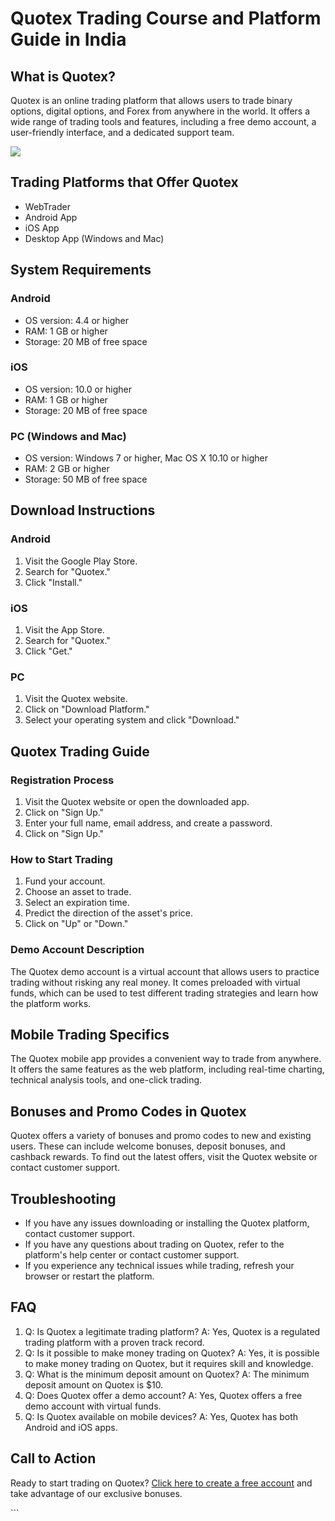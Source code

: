 # Quotex Trading Course and Platform Guide in India

## What is Quotex?

Quotex is an online trading platform that allows users to trade binary
options, digital options, and Forex from anywhere in the world. It
offers a wide range of trading tools and features, including a free demo
account, a user-friendly interface, and a dedicated support team.

[![](https://static.quotex.io/files/4_en/300_250.jpg)](https://traff.sbs/brokerqxlid)

## Trading Platforms that Offer Quotex

-   WebTrader
-   Android App
-   iOS App
-   Desktop App (Windows and Mac)

## System Requirements

### Android

-   OS version: 4.4 or higher
-   RAM: 1 GB or higher
-   Storage: 20 MB of free space

### iOS

-   OS version: 10.0 or higher
-   RAM: 1 GB or higher
-   Storage: 20 MB of free space

### PC (Windows and Mac)

-   OS version: Windows 7 or higher, Mac OS X 10.10 or higher
-   RAM: 2 GB or higher
-   Storage: 50 MB of free space

## Download Instructions

### Android

1.  Visit the Google Play Store.
2.  Search for "Quotex."
3.  Click "Install."

### iOS

1.  Visit the App Store.
2.  Search for "Quotex."
3.  Click "Get."

### PC

1.  Visit the Quotex website.
2.  Click on "Download Platform."
3.  Select your operating system and click "Download."

## Quotex Trading Guide

### Registration Process

1.  Visit the Quotex website or open the downloaded app.
2.  Click on "Sign Up."
3.  Enter your full name, email address, and create a password.
4.  Click on "Sign Up."

### How to Start Trading

1.  Fund your account.
2.  Choose an asset to trade.
3.  Select an expiration time.
4.  Predict the direction of the asset\'s price.
5.  Click on "Up" or "Down."

### Demo Account Description

The Quotex demo account is a virtual account that allows users to
practice trading without risking any real money. It comes preloaded with
virtual funds, which can be used to test different trading strategies
and learn how the platform works.

## Mobile Trading Specifics

The Quotex mobile app provides a convenient way to trade from anywhere.
It offers the same features as the web platform, including real-time
charting, technical analysis tools, and one-click trading.

## Bonuses and Promo Codes in Quotex

Quotex offers a variety of bonuses and promo codes to new and existing
users. These can include welcome bonuses, deposit bonuses, and cashback
rewards. To find out the latest offers, visit the Quotex website or
contact customer support.

## Troubleshooting

-   If you have any issues downloading or installing the Quotex
    platform, contact customer support.
-   If you have any questions about trading on Quotex, refer to the
    platform\'s help center or contact customer support.
-   If you experience any technical issues while trading, refresh your
    browser or restart the platform.

## FAQ

1.  Q: Is Quotex a legitimate trading platform? A: Yes, Quotex is a
    regulated trading platform with a proven track record.
2.  Q: Is it possible to make money trading on Quotex? A: Yes, it is
    possible to make money trading on Quotex, but it requires skill and
    knowledge.
3.  Q: What is the minimum deposit amount on Quotex? A: The minimum
    deposit amount on Quotex is \$10.
4.  Q: Does Quotex offer a demo account? A: Yes, Quotex offers a free
    demo account with virtual funds.
5.  Q: Is Quotex available on mobile devices? A: Yes, Quotex has both
    Android and iOS apps.

## Call to Action

Ready to start trading on Quotex? [Click here to create a free
account](\%22https://traff.sbs/brokerqxsignup\%22) and take advantage of
our exclusive bonuses.

\`\`\`

